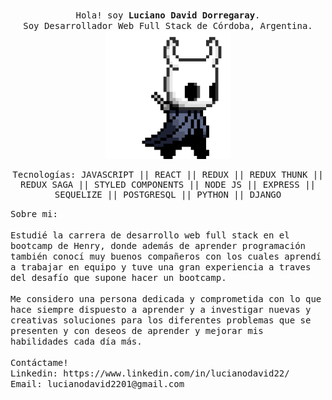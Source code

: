 <p align="center">
  <br>
  <samp>
    Hola! soy <b>Luciano David Dorregaray</b>.
    <br>Soy Desarrollador Web Full Stack de Córdoba, Argentina.<br>

</samp>

  <img src="https://raw.githubusercontent.com/TanZng/TanZng/master/assets/hollor_knight3.gif" width="200"/>

</p>

<samp align="center">
<p>
Tecnologías:
JAVASCRIPT || REACT || REDUX || REDUX THUNK || REDUX SAGA || STYLED COMPONENTS || NODE JS || EXPRESS || SEQUELIZE || POSTGRESQL || PYTHON || DJANGO
</p>

</samp>
<samp>
Sobre mi:
  <br>
 <br>Estudié la carrera de desarrollo web full stack en el bootcamp de Henry, donde además de aprender programación también conocí muy buenos compañeros con los cuales aprendí a trabajar en equipo y tuve una gran experiencia a traves del desafío que supone hacer un bootcamp.
  <br>
 <br>Me considero una persona dedicada y comprometida con lo que hace siempre dispuesto a aprender y a investigar nuevas y creativas soluciones para los diferentes problemas que se presenten y con deseos de aprender y mejorar mis habilidades cada día más.
  <br>
  <br>Contáctame!
  <br> Linkedin: https://www.linkedin.com/in/lucianodavid22/
  <br> Email: lucianodavid2201@gmail.com 
</samp>


